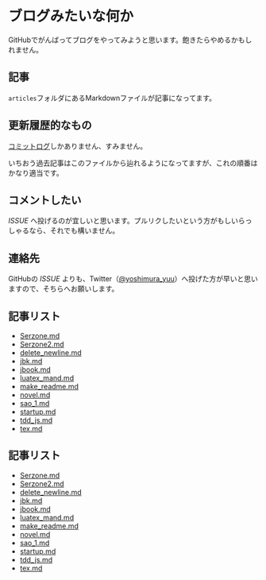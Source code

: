 # ブログみたいな何か


GitHubでがんばってブログをやってみようと思います。飽きたらやめるかもしれません。

## 記事


`articles`フォルダにあるMarkdownファイルが記事になってます。

## 更新履歴的なもの


[コミットログ](https://github.com/yoshimuraYuu/myBlog/commits/master/articles)しかありません、すみません。

いちおう過去記事はこのファイルから辿れるようになってますが、これの順番はかなり適当です。

## コメントしたい


_ISSUE_ へ投げるのが宜しいと思います。プルリクしたいという方がもしいらっしゃるなら、それでも構いません。

## 連絡先


GitHubの _ISSUE_ よりも、Twitter（[@yoshimura_yuu](https://twitter.com/yoshimura_yuu)）へ投げた方が早いと思いますので、そちらへお願いします。

## 記事リスト
* [Serzone.md](https://github.com/yoshimuraYuu/myBlog/blob/master/articles/Serzone.md)
* [Serzone2.md](https://github.com/yoshimuraYuu/myBlog/blob/master/articles/Serzone2.md)
* [delete_newline.md](https://github.com/yoshimuraYuu/myBlog/blob/master/articles/delete_newline.md)
* [jbk.md](https://github.com/yoshimuraYuu/myBlog/blob/master/articles/jbk.md)
* [jbook.md](https://github.com/yoshimuraYuu/myBlog/blob/master/articles/jbook.md)
* [luatex_mand.md](https://github.com/yoshimuraYuu/myBlog/blob/master/articles/luatex_mand.md)
* [make_readme.md](https://github.com/yoshimuraYuu/myBlog/blob/master/articles/make_readme.md)
* [novel.md](https://github.com/yoshimuraYuu/myBlog/blob/master/articles/novel.md)
* [sao_1.md](https://github.com/yoshimuraYuu/myBlog/blob/master/articles/sao_1.md)
* [startup.md](https://github.com/yoshimuraYuu/myBlog/blob/master/articles/startup.md)
* [tdd_js.md](https://github.com/yoshimuraYuu/myBlog/blob/master/articles/tdd_js.md)
* [tex.md](https://github.com/yoshimuraYuu/myBlog/blob/master/articles/tex.md)
## 記事リスト
* [Serzone.md](https://github.com/yoshimuraYuu/myBlog/blob/master/articles/Serzone.md)
* [Serzone2.md](https://github.com/yoshimuraYuu/myBlog/blob/master/articles/Serzone2.md)
* [delete_newline.md](https://github.com/yoshimuraYuu/myBlog/blob/master/articles/delete_newline.md)
* [jbk.md](https://github.com/yoshimuraYuu/myBlog/blob/master/articles/jbk.md)
* [jbook.md](https://github.com/yoshimuraYuu/myBlog/blob/master/articles/jbook.md)
* [luatex_mand.md](https://github.com/yoshimuraYuu/myBlog/blob/master/articles/luatex_mand.md)
* [make_readme.md](https://github.com/yoshimuraYuu/myBlog/blob/master/articles/make_readme.md)
* [novel.md](https://github.com/yoshimuraYuu/myBlog/blob/master/articles/novel.md)
* [sao_1.md](https://github.com/yoshimuraYuu/myBlog/blob/master/articles/sao_1.md)
* [startup.md](https://github.com/yoshimuraYuu/myBlog/blob/master/articles/startup.md)
* [tdd_js.md](https://github.com/yoshimuraYuu/myBlog/blob/master/articles/tdd_js.md)
* [tex.md](https://github.com/yoshimuraYuu/myBlog/blob/master/articles/tex.md)
